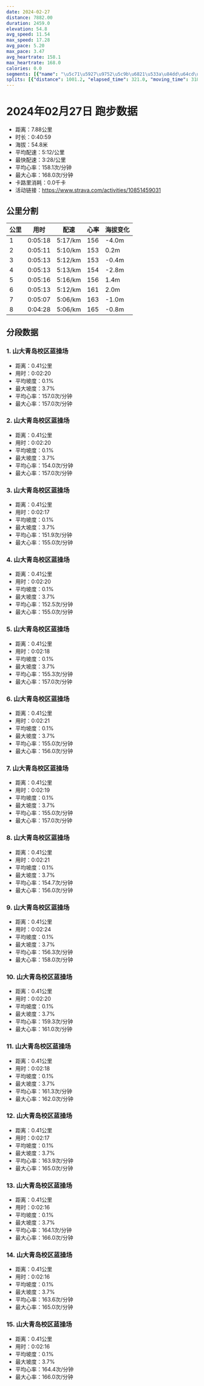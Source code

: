 ```yaml
---
date: 2024-02-27
distance: 7882.00
duration: 2459.0
elevation: 54.8
avg_speed: 11.54
max_speed: 17.28
avg_pace: 5.20
max_pace: 3.47
avg_heartrate: 158.1
max_heartrate: 168.0
calories: 0.0
segments: [{"name": "\u5c71\u5927\u9752\u5c9b\u6821\u533a\u84dd\u64cd\u573a", "distance": 408.3, "elapsed_time": 140.0, "moving_time": 140.0, "average_heartrate": 157.0, "max_heartrate": 157.0, "average_grade": 0.1, "maximum_grade": 3.7, "elevation_difference": 0.7999999999999998}, {"name": "\u5c71\u5927\u9752\u5c9b\u6821\u533a\u84dd\u64cd\u573a", "distance": 408.3, "elapsed_time": 140.0, "moving_time": 140.0, "average_heartrate": 154.0, "max_heartrate": 157.0, "average_grade": 0.1, "maximum_grade": 3.7, "elevation_difference": 0.7999999999999998}, {"name": "\u5c71\u5927\u9752\u5c9b\u6821\u533a\u84dd\u64cd\u573a", "distance": 408.3, "elapsed_time": 137.0, "moving_time": 137.0, "average_heartrate": 151.9, "max_heartrate": 155.0, "average_grade": 0.1, "maximum_grade": 3.7, "elevation_difference": 0.7999999999999998}, {"name": "\u5c71\u5927\u9752\u5c9b\u6821\u533a\u84dd\u64cd\u573a", "distance": 408.3, "elapsed_time": 140.0, "moving_time": 140.0, "average_heartrate": 152.5, "max_heartrate": 155.0, "average_grade": 0.1, "maximum_grade": 3.7, "elevation_difference": 0.7999999999999998}, {"name": "\u5c71\u5927\u9752\u5c9b\u6821\u533a\u84dd\u64cd\u573a", "distance": 408.3, "elapsed_time": 138.0, "moving_time": 138.0, "average_heartrate": 155.3, "max_heartrate": 157.0, "average_grade": 0.1, "maximum_grade": 3.7, "elevation_difference": 0.7999999999999998}, {"name": "\u5c71\u5927\u9752\u5c9b\u6821\u533a\u84dd\u64cd\u573a", "distance": 408.3, "elapsed_time": 141.0, "moving_time": 141.0, "average_heartrate": 155.0, "max_heartrate": 156.0, "average_grade": 0.1, "maximum_grade": 3.7, "elevation_difference": 0.7999999999999998}, {"name": "\u5c71\u5927\u9752\u5c9b\u6821\u533a\u84dd\u64cd\u573a", "distance": 408.3, "elapsed_time": 139.0, "moving_time": 139.0, "average_heartrate": 155.0, "max_heartrate": 157.0, "average_grade": 0.1, "maximum_grade": 3.7, "elevation_difference": 0.7999999999999998}, {"name": "\u5c71\u5927\u9752\u5c9b\u6821\u533a\u84dd\u64cd\u573a", "distance": 408.3, "elapsed_time": 141.0, "moving_time": 141.0, "average_heartrate": 154.7, "max_heartrate": 156.0, "average_grade": 0.1, "maximum_grade": 3.7, "elevation_difference": 0.7999999999999998}, {"name": "\u5c71\u5927\u9752\u5c9b\u6821\u533a\u84dd\u64cd\u573a", "distance": 408.3, "elapsed_time": 144.0, "moving_time": 144.0, "average_heartrate": 156.3, "max_heartrate": 158.0, "average_grade": 0.1, "maximum_grade": 3.7, "elevation_difference": 0.7999999999999998}, {"name": "\u5c71\u5927\u9752\u5c9b\u6821\u533a\u84dd\u64cd\u573a", "distance": 408.3, "elapsed_time": 140.0, "moving_time": 140.0, "average_heartrate": 159.3, "max_heartrate": 161.0, "average_grade": 0.1, "maximum_grade": 3.7, "elevation_difference": 0.7999999999999998}, {"name": "\u5c71\u5927\u9752\u5c9b\u6821\u533a\u84dd\u64cd\u573a", "distance": 408.3, "elapsed_time": 138.0, "moving_time": 138.0, "average_heartrate": 161.3, "max_heartrate": 162.0, "average_grade": 0.1, "maximum_grade": 3.7, "elevation_difference": 0.7999999999999998}, {"name": "\u5c71\u5927\u9752\u5c9b\u6821\u533a\u84dd\u64cd\u573a", "distance": 408.3, "elapsed_time": 137.0, "moving_time": 137.0, "average_heartrate": 163.9, "max_heartrate": 165.0, "average_grade": 0.1, "maximum_grade": 3.7, "elevation_difference": 0.7999999999999998}, {"name": "\u5c71\u5927\u9752\u5c9b\u6821\u533a\u84dd\u64cd\u573a", "distance": 408.3, "elapsed_time": 136.0, "moving_time": 136.0, "average_heartrate": 164.1, "max_heartrate": 166.0, "average_grade": 0.1, "maximum_grade": 3.7, "elevation_difference": 0.7999999999999998}, {"name": "\u5c71\u5927\u9752\u5c9b\u6821\u533a\u84dd\u64cd\u573a", "distance": 408.3, "elapsed_time": 136.0, "moving_time": 136.0, "average_heartrate": 163.6, "max_heartrate": 165.0, "average_grade": 0.1, "maximum_grade": 3.7, "elevation_difference": 0.7999999999999998}, {"name": "\u5c71\u5927\u9752\u5c9b\u6821\u533a\u84dd\u64cd\u573a", "distance": 408.3, "elapsed_time": 136.0, "moving_time": 136.0, "average_heartrate": 164.4, "max_heartrate": 166.0, "average_grade": 0.1, "maximum_grade": 3.7, "elevation_difference": 0.7999999999999998}]
splits: [{"distance": 1001.2, "elapsed_time": 321.0, "moving_time": 318.0, "average_speed": 3.15, "pace": 5.291015873015873, "average_heartrate": 156.76190476190476, "elevation_difference": -4.0, "split_number": 1}, {"distance": 1001.0, "elapsed_time": 311.0, "moving_time": 311.0, "average_speed": 3.22, "pace": 5.175993788819875, "average_heartrate": 153.80064308681673, "elevation_difference": 0.2, "split_number": 2}, {"distance": 1000.2, "elapsed_time": 313.0, "moving_time": 313.0, "average_speed": 3.2, "pace": 5.208343749999999, "average_heartrate": 153.79552715654953, "elevation_difference": -0.4, "split_number": 3}, {"distance": 998.1, "elapsed_time": 313.0, "moving_time": 313.0, "average_speed": 3.19, "pace": 5.224670846394984, "average_heartrate": 154.9297124600639, "elevation_difference": -2.8, "split_number": 4}, {"distance": 999.8, "elapsed_time": 316.0, "moving_time": 316.0, "average_speed": 3.16, "pace": 5.274272151898733, "average_heartrate": 156.16455696202533, "elevation_difference": 1.4, "split_number": 5}, {"distance": 1001.5, "elapsed_time": 313.0, "moving_time": 313.0, "average_speed": 3.2, "pace": 5.208343749999999, "average_heartrate": 161.59424920127796, "elevation_difference": 2.0, "split_number": 6}, {"distance": 1000.7, "elapsed_time": 307.0, "moving_time": 307.0, "average_speed": 3.26, "pace": 5.112484662576687, "average_heartrate": 163.94462540716611, "elevation_difference": -1.0, "split_number": 7}, {"distance": 873.2, "elapsed_time": 268.0, "moving_time": 268.0, "average_speed": 3.26, "pace": 5.112484662576687, "average_heartrate": 165.01123595505618, "elevation_difference": -0.8, "split_number": 8}]
---
```


# 2024年02月27日 跑步数据

- 距离：7.88公里
- 时长：0:40:59
- 海拔：54.8米
- 平均配速：5:12/公里
- 最快配速：3:28/公里
- 平均心率：158.1次/分钟
- 最大心率：168.0次/分钟
- 卡路里消耗：0.0千卡
- 活动链接：https://www.strava.com/activities/10851459031

## 公里分割

| 公里 | 用时 | 配速 | 心率 | 海拔变化 |
|------|------|------|------|------|
| 1 | 0:05:18 | 5:17/km | 156 | -4.0m |
| 2 | 0:05:11 | 5:10/km | 153 | 0.2m |
| 3 | 0:05:13 | 5:12/km | 153 | -0.4m |
| 4 | 0:05:13 | 5:13/km | 154 | -2.8m |
| 5 | 0:05:16 | 5:16/km | 156 | 1.4m |
| 6 | 0:05:13 | 5:12/km | 161 | 2.0m |
| 7 | 0:05:07 | 5:06/km | 163 | -1.0m |
| 8 | 0:04:28 | 5:06/km | 165 | -0.8m |


## 分段数据

### 1. 山大青岛校区蓝操场

- 距离：0.41公里
- 用时：0:02:20
- 平均坡度：0.1%
- 最大坡度：3.7%
- 平均心率：157.0次/分钟
- 最大心率：157.0次/分钟

### 2. 山大青岛校区蓝操场

- 距离：0.41公里
- 用时：0:02:20
- 平均坡度：0.1%
- 最大坡度：3.7%
- 平均心率：154.0次/分钟
- 最大心率：157.0次/分钟

### 3. 山大青岛校区蓝操场

- 距离：0.41公里
- 用时：0:02:17
- 平均坡度：0.1%
- 最大坡度：3.7%
- 平均心率：151.9次/分钟
- 最大心率：155.0次/分钟

### 4. 山大青岛校区蓝操场

- 距离：0.41公里
- 用时：0:02:20
- 平均坡度：0.1%
- 最大坡度：3.7%
- 平均心率：152.5次/分钟
- 最大心率：155.0次/分钟

### 5. 山大青岛校区蓝操场

- 距离：0.41公里
- 用时：0:02:18
- 平均坡度：0.1%
- 最大坡度：3.7%
- 平均心率：155.3次/分钟
- 最大心率：157.0次/分钟

### 6. 山大青岛校区蓝操场

- 距离：0.41公里
- 用时：0:02:21
- 平均坡度：0.1%
- 最大坡度：3.7%
- 平均心率：155.0次/分钟
- 最大心率：156.0次/分钟

### 7. 山大青岛校区蓝操场

- 距离：0.41公里
- 用时：0:02:19
- 平均坡度：0.1%
- 最大坡度：3.7%
- 平均心率：155.0次/分钟
- 最大心率：157.0次/分钟

### 8. 山大青岛校区蓝操场

- 距离：0.41公里
- 用时：0:02:21
- 平均坡度：0.1%
- 最大坡度：3.7%
- 平均心率：154.7次/分钟
- 最大心率：156.0次/分钟

### 9. 山大青岛校区蓝操场

- 距离：0.41公里
- 用时：0:02:24
- 平均坡度：0.1%
- 最大坡度：3.7%
- 平均心率：156.3次/分钟
- 最大心率：158.0次/分钟

### 10. 山大青岛校区蓝操场

- 距离：0.41公里
- 用时：0:02:20
- 平均坡度：0.1%
- 最大坡度：3.7%
- 平均心率：159.3次/分钟
- 最大心率：161.0次/分钟

### 11. 山大青岛校区蓝操场

- 距离：0.41公里
- 用时：0:02:18
- 平均坡度：0.1%
- 最大坡度：3.7%
- 平均心率：161.3次/分钟
- 最大心率：162.0次/分钟

### 12. 山大青岛校区蓝操场

- 距离：0.41公里
- 用时：0:02:17
- 平均坡度：0.1%
- 最大坡度：3.7%
- 平均心率：163.9次/分钟
- 最大心率：165.0次/分钟

### 13. 山大青岛校区蓝操场

- 距离：0.41公里
- 用时：0:02:16
- 平均坡度：0.1%
- 最大坡度：3.7%
- 平均心率：164.1次/分钟
- 最大心率：166.0次/分钟

### 14. 山大青岛校区蓝操场

- 距离：0.41公里
- 用时：0:02:16
- 平均坡度：0.1%
- 最大坡度：3.7%
- 平均心率：163.6次/分钟
- 最大心率：165.0次/分钟

### 15. 山大青岛校区蓝操场

- 距离：0.41公里
- 用时：0:02:16
- 平均坡度：0.1%
- 最大坡度：3.7%
- 平均心率：164.4次/分钟
- 最大心率：166.0次/分钟

